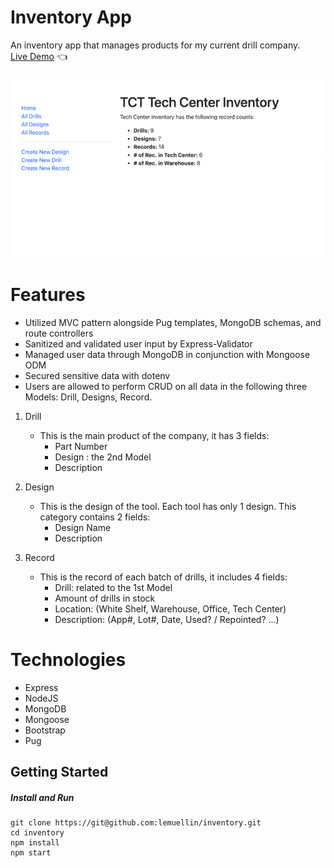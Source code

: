 # Inventory App
An inventory app that manages products for my current drill company.    
[Live Demo](http://tct-tc-inventory.up.railway.app) :point_left:

<img src="/public/images/demo.gif">

# Features
- Utilized MVC pattern alongside Pug templates, MongoDB schemas, and route controllers
- Sanitized and validated user input by Express-Validator 
- Managed user data through MongoDB in conjunction with Mongoose ODM
- Secured sensitive data with dotenv
- Users are allowed to perform CRUD on all data in the following three Models: Drill, Designs, Record.

1. Drill
    - This is the main product of the company, it has 3 fields:
        - Part Number
        - Design : the 2nd Model
        - Description

2. Design
    - This is the design of the tool. Each tool has only 1 design. This category contains 2 fields:
        - Design Name
        - Description

3. Record
    - This is the record of each batch of drills, it includes 4 fields:
        - Drill: related to the 1st Model
        - Amount of drills in stock
        - Location: (White Shelf, Warehouse, Office, Tech Center)
        - Description: (App#, Lot#, Date, Used? / Repointed? ...)

# Technologies
- Express
- NodeJS
- MongoDB
- Mongoose
- Bootstrap
- Pug

## Getting Started
##### Install and Run
```
git clone https://git@github.com:lemuellin/inventory.git
cd inventory
npm install
npm start
``` 
